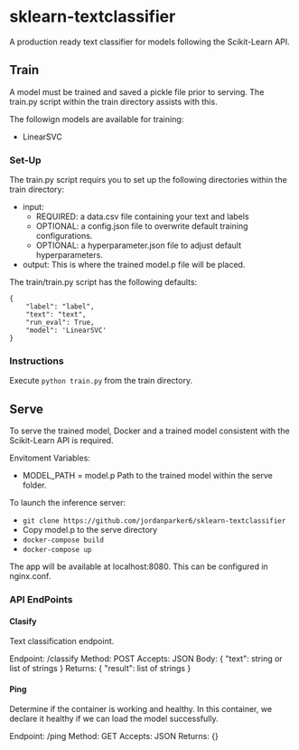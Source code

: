 # sklearn-textclassifier
A production ready text classifier for models following the Scikit-Learn API.

## Train

A model must be trained and saved a pickle file prior to serving. The train.py script within the train directory assists with this.

The followign models are available for training:
 - LinearSVC

### Set-Up

The train.py script requirs you to set up the following directories within the train directory:
- input: 
    - REQUIRED: a data.csv file containing your text and labels
    - OPTIONAL: a config.json file to overwrite default training configurations.
    - OPTIONAL: a hyperparameter.json file to adjust default hyperparameters.
- output:
    This is where the trained model.p file will be placed.

The train/train.py script has the following defaults:

```
{
    "label": "label",
    "text": "text",
    "run_eval": True,
    "model": 'LinearSVC'
}
```

### Instructions

Execute ```python train.py``` from the train directory.

## Serve

To serve the trained model, Docker and a trained model consistent with the Scikit-Learn API is required.

Envitoment Variables:
- MODEL_PATH = model.p       Path to the trained model within the serve folder.

To launch the inference server:
 - ```git clone https://github.com/jordanparker6/sklearn-textclassifier```
 - Copy model.p to the serve directory
 - ```docker-compose build```
 - ```docker-compose up```

The app will be available at localhost:8080. This can be configured in nginx.conf.

### API EndPoints

#### Clasify

Text classification endpoint.

Endpoint: /classify
Method: POST
Accepts: JSON
Body: {
    "text": string or list of strings
}
Returns: {
    "result": list of strings
}

#### Ping

Determine if the container is working and healthy. In this container, we declare it healthy if we can load the model successfully.

Endpoint: /ping
Method: GET
Accepts: JSON
Returns: {}
